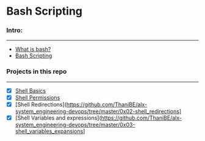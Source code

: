 # Bash Scripting

### Intro:
---
* [What is bash?](https://en.wikipedia.org/wiki/Bash_(Unix_shell))
* [Bash Scripting](https://www.geeksforgeeks.org/bash-scripting-introduction-to-bash-and-bash-scripting/)

### Projects in this repo
---
- [x] [Shell Basics](https://github.com/ThaniBE/alx-system_engineering-devops/tree/master/0x00-shell_basics)
- [x] [Shell Permissions](https://github.com/ThaniBE/alx-system_engineering-devops/tree/master/0x01-shell_permissions)
- [x] [Shell Redirections](https://github.com/ThaniBE/alx-system_engineering-devops/tree/master/0x02-shell_redirections]
- [x] [Shell Variables and expressions](https://github.com/ThaniBE/alx-system_engineering-devops/tree/master/0x03-shell_variables_expansions]
